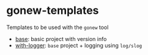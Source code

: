# gonew-templates

Templates to be used with the `gonew` tool

- [base](./base/README.md): basic project with version info
- [with-logger](./with-logger/README.md): `base` project + logging using `log/slog`
